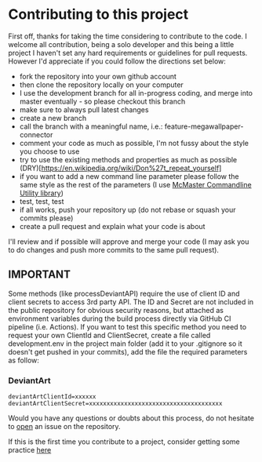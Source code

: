 # Contributing to this project

First off, thanks for taking the time considering to contribute to the code. I welcome all contribution, being a solo developer and this being a little project I haven't set any hard requirements or guidelines for pull requests. However I'd appreciate if you could follow the directions set below:

- fork the repository into your own github account
- then clone the repository locally on your computer
- I use the development branch for all in-progress coding, and merge into master eventually - so please checkout this branch
- make sure to always pull latest changes
- create a new branch
- call the branch with a meaningful name, i.e.: feature-megawallpaper-connector
- comment your code as much as possible, I'm not fussy about the style you choose to use
- try to use the existing methods and properties as much as possible (DRY)[https://en.wikipedia.org/wiki/Don%27t_repeat_yourself]
- if you want to add a new command line parameter please follow the same style as the rest of the parameters (I use [McMaster Commandline Utility library](https://github.com/natemcmaster/CommandLineUtils))
- test, test, test
- if all works, push your repository up (do not rebase or squash your commits please)
- create a pull request and explain what your code is about

I'll review and if possible will approve and merge your code (I may ask you to do changes and push more commits to the same pull request). 

## IMPORTANT ##
Some methods (like processDeviantAPI) require the use of client ID and client secrets to access 3rd party API. The ID and Secret are not included in the public repository for obvious security reasons, but attached as environment variables during the build process directly via GitHub CI pipeline (i.e. Actions). If you want to test this specific method you need to request your own ClientId and ClientSecret, create a file called development.env in the project main folder (add it to your .gitignore so it doesn't get pushed in your commits), add the file the required parameters as follow:

### DeviantArt ###
```
deviantArtClientId=xxxxxx
deviantArtClientSecret=xxxxxxxxxxxxxxxxxxxxxxxxxxxxxxxxxxxxxx
```

Would you have any questions or doubts about this process, do not hesitate to [open](https://github.com/tommasodargenio/wallpaperbuddy/issues/new) an issue on the repository.

If this is the first time you contribute to a project, consider getting some practice [here](https://github.com/firstcontributions/first-contributions)